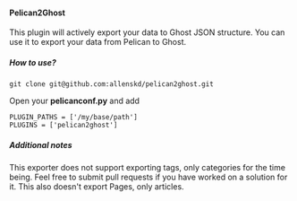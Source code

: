 #### Pelican2Ghost

This plugin will actively export your data to Ghost JSON structure. You can use it to export your data from Pelican to Ghost. 


##### How to use? 


    git clone git@github.com:allenskd/pelican2ghost.git
    
Open your **pelicanconf.py** and add

    PLUGIN_PATHS = ['/my/base/path']
    PLUGINS = ['pelican2ghost']


##### Additional notes

This exporter does not support exporting tags, only categories for the time being. Feel free to submit pull requests if you have worked on a solution for it. This also doesn't export Pages, only articles.



